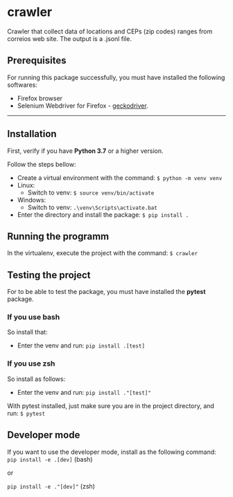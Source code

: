 # crawler

Crawler that collect data of locations and CEPs (zip codes) ranges
from correios web site. The output is a .jsonl file.

## Prerequisites
For running this package successfully, you must have installed the following softwares:
* Firefox browser
* Selenium Webdriver for Firefox - [geckodriver](https://github.com/mozilla/geckodriver/releases).
---
## Installation
First, verify if you have **Python 3.7** or a higher version.

Follow the steps bellow:
* Create a virtual environment with the command: `$ python -m venv venv`
* Linux:
    + Switch to venv: `$ source venv/bin/activate`
* Windows:
    + Switch to venv: `.\venv\Scripts\activate.bat`
* Enter the directory and install the package: `$ pip install .`

## Running the programm
In the virtualenv, execute the project with the command:
`$ crawler`

## Testing the project
For to be able to test the package, you must have installed the **pytest** package.

### If you use bash
So install that:
* Enter the venv and run: `pip install .[test]`

### If you use zsh
So install as follows:
* Enter the venv and run: `pip install ."[test]"`

With pytest installed, just make sure you are in the project directory, and run:
`$ pytest`


## Developer mode
If you want to use the developer mode, install as the following command:
`pip install -e .[dev]` (bash)

or

`pip install -e ."[dev]"` (zsh)
